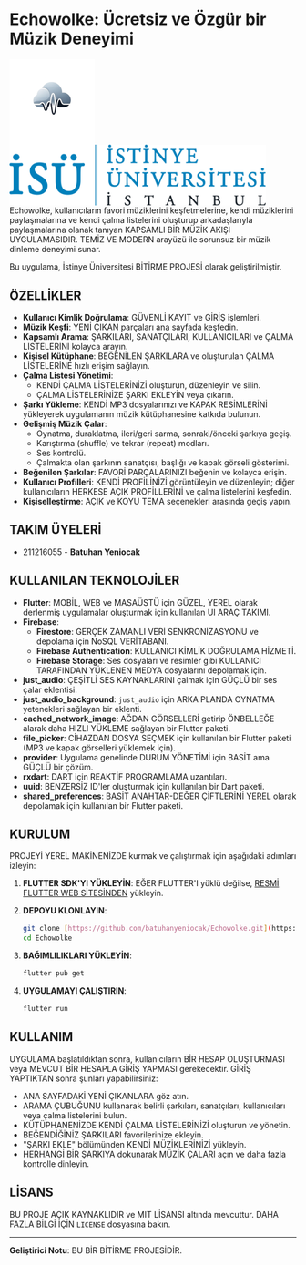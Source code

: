 # Echowolke: Ücretsiz ve Özgür bir Müzik Deneyimi

<img src="assets/images/echowolke_logo.png" width="150" align="left" alt="Echowolke Logo">
<img src="assets/images/istinye_logo.png" width="450" align="left" alt="İstinye Üniversitesi Logo">
<br clear="left"/>
Echowolke, kullanıcıların favori müziklerini keşfetmelerine, kendi müziklerini paylaşmalarına ve kendi çalma listelerini oluşturup arkadaşlarıyla paylaşmalarına olanak tanıyan KAPSAMLI BİR MÜZİK AKIŞI UYGULAMASIDIR. TEMİZ VE MODERN arayüzü ile sorunsuz bir müzik dinleme deneyimi sunar.

Bu uygulama, İstinye Üniversitesi BİTİRME PROJESİ olarak geliştirilmiştir.

## ÖZELLİKLER

* **Kullanıcı Kimlik Doğrulama**: GÜVENLİ KAYIT ve GİRİŞ işlemleri.
* **Müzik Keşfi**: YENİ ÇIKAN parçaları ana sayfada keşfedin.
* **Kapsamlı Arama**: ŞARKILARI, SANATÇILARI, KULLANICILARI ve ÇALMA LİSTELERİNİ kolayca arayın.
* **Kişisel Kütüphane**: BEĞENİLEN ŞARKILARA ve oluşturulan ÇALMA LİSTELERİNE hızlı erişim sağlayın.
* **Çalma Listesi Yönetimi**:
    * KENDİ ÇALMA LİSTELERİNİZİ oluşturun, düzenleyin ve silin.
    * ÇALMA LİSTELERİNİZE ŞARKI EKLEYİN veya çıkarın.
* **Şarkı Yükleme**: KENDİ MP3 dosyalarınızı ve KAPAK RESİMLERİNİ yükleyerek uygulamanın müzik kütüphanesine katkıda bulunun.
* **Gelişmiş Müzik Çalar**:
    * Oynatma, duraklatma, ileri/geri sarma, sonraki/önceki şarkıya geçiş.
    * Karıştırma (shuffle) ve tekrar (repeat) modları.
    * Ses kontrolü.
    * Çalmakta olan şarkının sanatçısı, başlığı ve kapak görseli gösterimi.
* **Beğenilen Şarkılar**: FAVORİ PARÇALARINIZI beğenin ve kolayca erişin.
* **Kullanıcı Profilleri**: KENDİ PROFİLİNİZİ görüntüleyin ve düzenleyin; diğer kullanıcıların HERKESE AÇIK PROFİLLERİNİ ve çalma listelerini keşfedin.
* **Kişiselleştirme**: AÇIK ve KOYU TEMA seçenekleri arasında geçiş yapın.

## TAKIM ÜYELERİ

* 211216055 - **Batuhan Yeniocak**




## KULLANILAN TEKNOLOJİLER

* **Flutter**: MOBİL, WEB ve MASAÜSTÜ için GÜZEL, YEREL olarak derlenmiş uygulamalar oluşturmak için kullanılan UI ARAÇ TAKIMI.
* **Firebase**:
    * **Firestore**: GERÇEK ZAMANLI VERİ SENKRONİZASYONU ve depolama için NoSQL VERİTABANI.
    * **Firebase Authentication**: KULLANICI KİMLİK DOĞRULAMA HİZMETİ.
    * **Firebase Storage**: Ses dosyaları ve resimler gibi KULLANICI TARAFINDAN YÜKLENEN MEDYA dosyalarını depolamak için.
* **just_audio**: ÇEŞİTLİ SES KAYNAKLARINI çalmak için GÜÇLÜ bir ses çalar eklentisi.
* **just_audio_background**: `just_audio` için ARKA PLANDA OYNATMA yetenekleri sağlayan bir eklenti.
* **cached_network_image**: AĞDAN GÖRSELLERİ getirip ÖNBELLEĞE alarak daha HIZLI YÜKLEME sağlayan bir Flutter paketi.
* **file_picker**: CİHAZDAN DOSYA SEÇMEK için kullanılan bir Flutter paketi (MP3 ve kapak görselleri yüklemek için).
* **provider**: Uygulama genelinde DURUM YÖNETİMİ için BASİT ama GÜÇLÜ bir çözüm.
* **rxdart**: DART için REAKTİF PROGRAMLAMA uzantıları.
* **uuid**: BENZERSİZ ID'ler oluşturmak için kullanılan bir Dart paketi.
* **shared_preferences**: BASİT ANAHTAR-DEĞER ÇİFTLERİNİ YEREL olarak depolamak için kullanılan bir Flutter paketi.

## KURULUM

PROJEYİ YEREL MAKİNENİZDE kurmak ve çalıştırmak için aşağıdaki adımları izleyin:

1.  **FLUTTER SDK'YI YÜKLEYİN**: EĞER FLUTTER'I yüklü değilse, [RESMİ FLUTTER WEB SİTESİNDEN](https://flutter.dev/docs/get-started/install) yükleyin.

2.  **DEPOYU KLONLAYIN**:
    ```bash
    git clone [https://github.com/batuhanyeniocak/Echowolke.git](https://github.com/batuhanyeniocak/Echowolke.git)
    cd Echowolke
    ```


3.  **BAĞIMLILIKLARI YÜKLEYİN**:
    ```bash
    flutter pub get
    ```

4.  **UYGULAMAYI ÇALIŞTIRIN**:
    ```bash
    flutter run
    ```

## KULLANIM

UYGULAMA başlatıldıktan sonra, kullanıcıların BİR HESAP OLUŞTURMASI veya MEVCUT BİR HESAPLA GİRİŞ YAPMASI gerekecektir. GİRİŞ YAPTIKTAN sonra şunları yapabilirsiniz:

* ANA SAYFADAKİ YENİ ÇIKANLARA göz atın.
* ARAMA ÇUBUĞUNU kullanarak belirli şarkıları, sanatçıları, kullanıcıları veya çalma listelerini bulun.
* KÜTÜPHANENİZDE KENDİ ÇALMA LİSTELERİNİZİ oluşturun ve yönetin.
* BEĞENDİĞİNİZ ŞARKILARI favorilerinize ekleyin.
* "ŞARKI EKLE" bölümünden KENDİ MÜZİKLERİNİZİ yükleyin.
* HERHANGİ BİR ŞARKIYA dokunarak MÜZİK ÇALARI açın ve daha fazla kontrolle dinleyin.


## LİSANS

BU PROJE AÇIK KAYNAKLIDIR ve MIT LİSANSI altında mevcuttur. DAHA FAZLA BİLGİ İÇİN `LICENSE` dosyasına bakın.

---

**Geliştirici Notu**: BU BİR BİTİRME PROJESİDİR.
